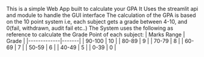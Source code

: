 This is a simple Web App built to calculate your GPA
It Uses the streamlit api and module to handle the GUI interface
The calculation of the GPA is based on the 10 point system i.e, each subject gets a grade between 4-10, and 0(fail, withdrawn, audit fail etc..)
The System uses the following as reference to calculate the Grade Point of each subject:
| Marks Range | Grade |
|-------------|-------|
| 90-100      | 10    |
| 80-89       | 9     |
| 70-79       | 8     |
| 60-69       | 7     |
| 50-59       | 6     |
| 40-49       | 5     |
| 0-39        | 0     |

